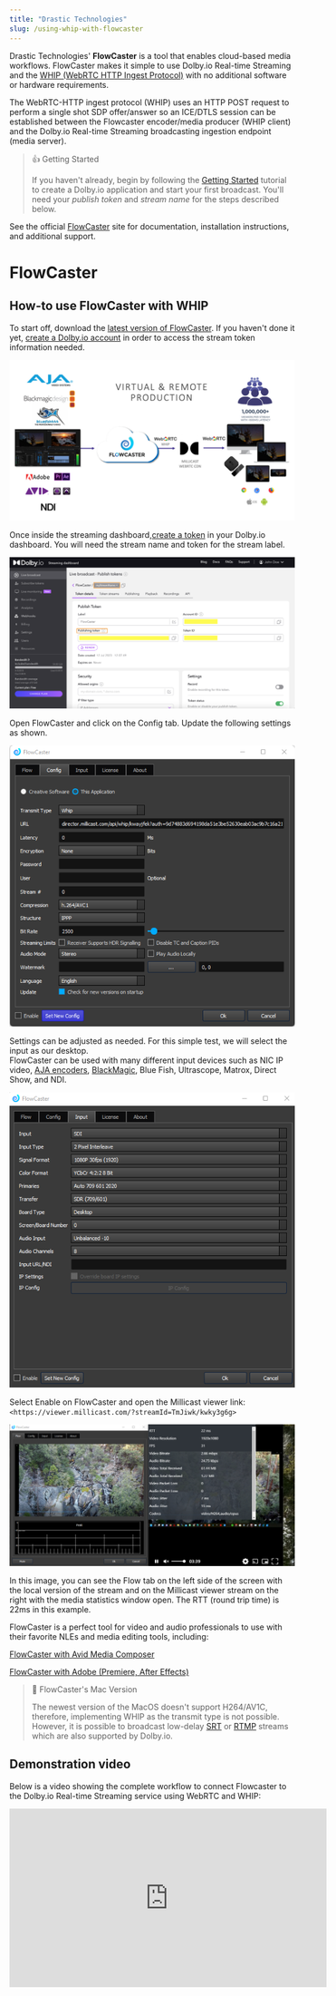 ```yaml
---
title: "Drastic Technologies"
slug: /using-whip-with-flowcaster
---
```

Drastic Technologies' **FlowCaster** is a tool that enables cloud-based media workflows. FlowCaster makes it simple to use Dolby.io Real-time Streaming and the [WHIP (WebRTC HTTP Ingest Protocol)](/millicast/broadcast/webrtc-whip.md) with no additional software or hardware requirements.

The WebRTC-HTTP ingest protocol (WHIP) uses an HTTP POST request to perform a single shot SDP offer/answer so an ICE/DTLS session can be established between the Flowcaster encoder/media producer (WHIP client) and the Dolby.io Real-time Streaming broadcasting ingestion endpoint (media server).

> 👍 Getting Started
> 
> If you haven't already, begin by following the [Getting Started](/millicast/getting-started.mdx) tutorial to create a Dolby.io application and start your first broadcast. You'll need your _publish token_ and _stream name_ for the steps described below.

See the official [FlowCaster](https://www.drastic.tv/productsmenu-56/networkstreaminglist/flowcaster) site for documentation, installation instructions, and additional support.

# FlowCaster

## How-to use FlowCaster with WHIP

To start off, download the [latest version of FlowCaster](https://www.drastic.tv/productsmenu-56/networkstreaminglist/flowcaster). If you haven't done it yet, [create a Dolby.io account](https://dashboard.dolby.io/signup/) in order to access the stream token information needed. 


![](../assets/img/a51bd5e-Flowcaster-Millicast.png)



Once inside the streaming dashboard,[create a token](/millicast/streaming-dashboard/managing-your-tokens.md) in your Dolby.io dashboard. You will need the stream name and token for the stream label.


![](../assets/img/flowcaster-whip-token.png)



Open FlowCaster and click on the Config tab. Update the following settings as shown. 


![](../assets/img/FlowCaster_Whip.png)



Settings can be adjusted as needed. For this simple test, we will select the input as our desktop.  
FlowCaster can be used with many different input devices such as NIC IP video, [AJA encoders](https://www.aja.com/family/streaming), [BlackMagic](https://www.blackmagicdesign.com/products/blackmagicwebpresenter), Blue Fish, Ultrascope, Matrox,  Direct Show, and NDI. 


![](../assets/img/FlowCaster_Whip_2.png)



Select Enable on FlowCaster and open the Millicast viewer link:  
`<https://viewer.millicast.com/?streamId=TmJiwk/kwky3g6g>`


![](../assets/img/FlowCaster_Whip_3.png)



In this image, you can see the Flow tab on the left side of the screen with the local version of the stream and on the Millicast viewer stream on the right with the media statistics window open. The RTT (round trip time) is 22ms in this example.

FlowCaster is a perfect tool for video and audio professionals to use with their favorite NLEs and media editing tools, including:

[FlowCaster with Avid Media Composer](https://www.drastic.tv/support-59/supporttipstechnical/102-using-flowcaster-with-avid-mediacomposer) 

[FlowCaster with Adobe (Premiere, After Effects)](https://www.drastic.tv/support-59/supporttipstechnical/100-using-flowcaster-with-adobe-premiere-after-effects)

> 🚧 FlowCaster's Mac Version
> 
> The newest version of the MacOS doesn't support H264/AV1C, therefore, implementing WHIP as the transmit type is not possible. However, it is possible to broadcast low-delay [SRT](/millicast/broadcast/using-srt.md) or [RTMP](/millicast/broadcast/using-rtmp-and-rtmps.md) streams which are also supported by Dolby.io.

## Demonstration video

Below is a video showing the complete workflow to connect Flowcaster to the Dolby.io Real-time Streaming service using WebRTC and WHIP:

<div align="center">

<iframe width="560" height="315" src="https://www.youtube.com/embed/LHwiQPJo0QI" title="YouTube video player" frameborder="0" allow="accelerometer; autoplay; clipboard-write; encrypted-media; gyroscope; picture-in-picture; web-share" allowfullscreen></iframe>
</div>
